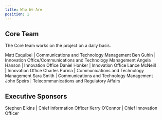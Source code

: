 ```yaml
---
title: Who We Are
position: 1
---
```



## Core Team

The Core team works on the project on a daily basis.

Matt Esquibel | Communications and Technology Management
Ben Guhin | Innovation Office/Communications and Technology Management
Angela Hanson | Innovation Office
Daniel Honker | Innovation Office
Lance McNeill | Innovation Office
Charles Purma | Communications and Technology Management
Sara Smith | Communications and Technology Management
John Speirs | Telecommunications and Regulatory Affairs

## Executive Sponsors

Stephen Elkins | Chief Information Officer
Kerry O’Connor | Chief Innovation Officer
